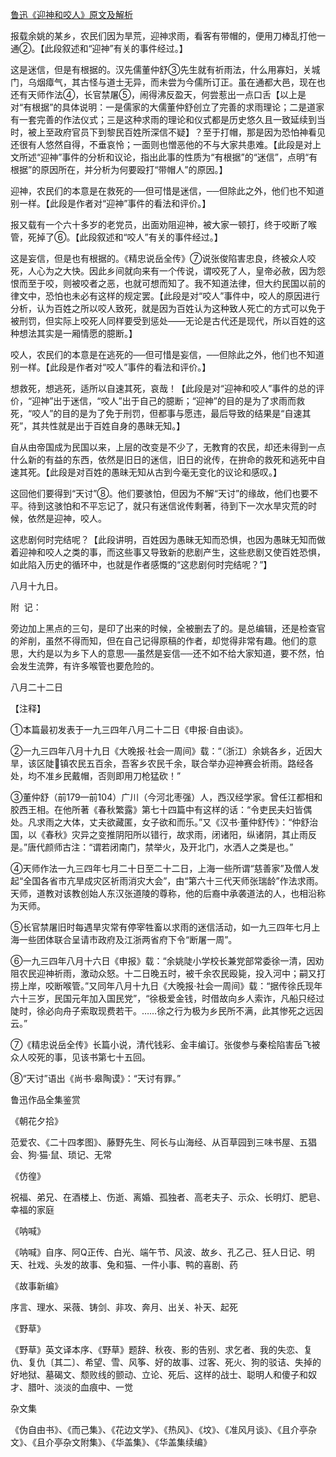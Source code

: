 [鲁迅《迎神和咬人》原文及解析](https://www.vrrw.net/wx/8531.html)

报载余姚的某乡，农民们因为旱荒，迎神求雨，看客有带帽的，便用刀棒乱打他一通②。【此段叙述和“迎神”有关的事件经过。】

这是迷信，但是有根据的。汉先儒董仲舒③先生就有祈雨法，什么用寡妇，关城门，乌烟瘴气，其古怪与道士无异，而未尝为今儒所订正。虽在通都大邑，现在也还有天师作法④，长官禁屠⑤，闹得沸反盈天，何尝惹出一点口舌【以上是对“有根据”的具体说明：一是儒家的大儒董仲舒创立了完善的求雨理论；二是道家有一套完善的作法仪式；三是这种求雨的理论和仪式都是历史悠久且一致延续到当时，被上至政府官员下到黎民百姓所深信不疑】？至于打帽，那是因为恐怕神看见还很有人悠然自得，不垂哀怜；一面则也憎恶他的不与大家共患难。【此段是对上文所述“迎神”事件的分析和议论，指出此事的性质为“有根据”的“迷信”，点明“有根据”的原因所在，并分析为何要殴打“带帽人”的原因。】



迎神，农民们的本意是在救死的──但可惜是迷信，──但除此之外，他们也不知道别一样。【此段是作者对“迎神”事件的看法和评价。】

报又载有一个六十多岁的老党员，出面劝阻迎神，被大家一顿打，终于咬断了喉管，死掉了⑥。【此段叙述和“咬人”有关的事件经过。】

这是妄信，但是也有根据的。《精忠说岳全传》⑦说张俊陷害忠良，终被众人咬死，人心为之大快。因此乡间就向来有一个传说，谓咬死了人，皇帝必赦，因为怨恨而至于咬，则被咬者之恶，也就可想而知了。我不知道法律，但大约民国以前的律文中，恐怕也未必有这样的规定罢。【此段是对“咬人”事件中，咬人的原因进行分析，认为百姓之所以咬人致死，就是因为百姓认为这种致人死亡的方式可以免于被刑罚，但实际上咬死人同样要受到惩处——无论是古代还是现代，所以百姓的这种想法其实是一厢情愿的臆断。】

咬人，农民们的本意是在逃死的──但可惜是妄信，──但除此之外，他们也不知道别一样。【此段是作者对“咬人”事件的看法和评价。】

想救死，想逃死，适所以自速其死，哀哉！【此段是对“迎神和咬人”事件的总的评价，“迎神”出于迷信，“咬人”出于自己的臆断；“迎神”的目的是为了求雨而救死，“咬人”的目的是为了免于刑罚，但都事与愿违，最后导致的结果是“自速其死”，其共性就是出于百姓自身的愚昧无知。】

自从由帝国成为民国以来，上层的改变是不少了，无教育的农民，却还未得到一点什么新的有益的东西，依然是旧日的迷信，旧日的讹传，在拚命的救死和逃死中自速其死。【此段是对百姓的愚昧无知从古到今毫无变化的议论和感叹。】

这回他们要得到“天讨”⑧。他们要骇怕，但因为不解“天讨”的缘故，他们也要不平。待到这骇怕和不平忘记了，就只有迷信讹传剩著，待到下一次水旱灾荒的时候，依然是迎神，咬人。

这悲剧何时完结呢？【此段讲明，百姓因为愚昧无知而恐惧，也因为愚昧无知而做着迎神和咬人之类的事，而这些事又导致新的悲剧产生，这些悲剧又使百姓恐惧，如此陷入历史的循环中，也就是作者感慨的“这悲剧何时完结呢？”】

八月十九日。





附  记：

旁边加上黑点的三句，是印了出来的时候，全被删去了的。是总编辑，还是检查官的斧削，虽然不得而知，但在自己记得原稿的作者，却觉得非常有趣。他们的意思，大约是以为乡下人的意思──虽然是妄信──还不如不给大家知道，要不然，怕会发生流弊，有许多喉管也要危险的。

八月二十二日



【注释】

①本篇最初发表于一九三四年八月二十二日《申报·自由谈》。

②一九三四年八月十九日《大晚报·社会一周间》载：“（浙江）余姚各乡，近因大旱，该区陡镇农民五百余，吾客乡农民千余，联合举办迎神赛会祈雨。路经各处，均不准乡民戴帽，否则即用刀枪猛砍！”

③董仲舒（前179—前104）广川（今河北枣强）人，西汉经学家。曾任江都相和胶西王相。在他所著《春秋繁露》第七十四篇中有这样的话：“令吏民夫妇皆偶处。凡求雨之大体，丈夫欲藏匿，女子欲和而乐。”又《汉书·董仲舒传》：“仲舒治国，以《春秋》灾异之变推阴阳所以错行，故求雨，闭诸阳，纵诸阴，其止雨反是。”唐代颜师古注：“谓若闭南门，禁举火，及开北门，水洒人之类是也。”

④天师作法一九三四年七月二十日至二十二日，上海一些所谓“慈善家”及僧人发起“全国各省市亢旱成灾区祈雨消灾大会”，由“第六十三代天师张瑞龄”作法求雨。天师，道教对该教创始人东汉张道陵的尊称，他的后裔中承袭道法的人，也相沿称为天师。

⑤长官禁屠旧时每遇旱灾常有停宰牲畜以求雨的迷信活动，如一九三四年七月上海一些团体联合呈请市政府及江浙两省府下令“断屠一周”。

⑥一九三四年八月十六日《申报》载：“余姚陡小学校长兼党部常委徐一清，因劝阻农民迎神祈雨，激动众怒。十二日晚五时，被千余农民殴毙，投入河中；嗣又打捞上岸，咬断喉管。”又同年八月十九日《大晚报·社会一周间》载：“据传徐氏现年六十三岁，民国元年加入国民党”，“徐极爱金钱，时借故向乡人索诈，凡船只经过陡时，徐必向舟子索取现费若干。……徐之行为极为乡民所不满，此其惨死之远因云。”

⑦《精忠说岳全传》长篇小说，清代钱彩、金丰编订。张俊参与秦桧陷害岳飞被众人咬死的事，见该书第七十五回。

⑧“天讨”语出《尚书·皋陶谟》：“天讨有罪。”

鲁迅作品全集鉴赏

《朝花夕拾》

范爱农、《二十四孝图》、藤野先生、阿长与山海经、从百草园到三味书屋、五猖会、狗·猫·鼠、琐记、无常

《仿徨》

祝福、弟兄、在酒楼上、伤逝、离婚、孤独者、高老夫子、示众、长明灯、肥皂、幸福的家庭

《呐喊》

《呐喊》自序、阿Q正传、白光、端午节、风波、故乡、孔乙己、狂人日记、明天、社戏、头发的故事、兔和猫、一件小事、鸭的喜剧、药

《故事新编》

序言、理水、采薇、铸剑、非攻、奔月、出关、补天、起死

《野草》

《野草》英文译本序、《野草》题辞、秋夜、影的告别、求乞者、我的失恋、复仇、复仇〔其二〕、希望、雪、风筝、好的故事、过客、死火、狗的驳诘、失掉的好地狱、墓碣文、颓败线的颤动、立论、死后、这样的战士、聪明人和傻子和奴才、腊叶、淡淡的血痕中、一觉

杂文集

《伪自由书》、《而己集》、《花边文学》、《热风》、《坟》、《准风月谈》、《且介亭杂文》、《且介亭杂文附集》、《华盖集》、《华盖集续编》

